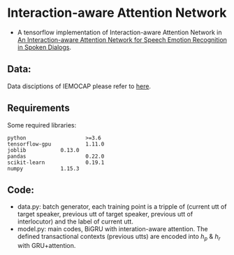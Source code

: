 # Interaction-aware Attention Network
+ A tensorflow implementation of Interaction-aware Attention Network in [An Interaction-aware Attention Network for Speech Emotion Recognition in Spoken Dialogs](https://ieeexplore.ieee.org/document/8683293/references#references).

## Data:
Data disciptions of IEMOCAP please refer to [here](https://sail.usc.edu/iemocap/).

## Requirements
Some required libraries:
```
python                   >=3.6   
tensorflow-gpu           1.11.0
joblib   		 0.13.0
pandas                   0.22.0
scikit-learn             0.19.1
numpy			 1.15.3
```
## Code:
+ data.py: batch generator, each training point is a tripple of (current utt of target speaker, previous utt of target speaker, previous utt of interlocutor) and the label of current utt.
+ model.py: main codes, BiGRU with interation-aware attention. The defined transactional contexts (previous utts)  are encoded into $h_p$ & $h_r$ with GRU+attention.

